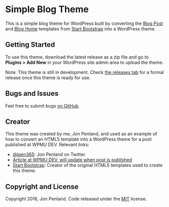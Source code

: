 # Simple Blog Theme

This is a simple blog theme for WordPress built by converting the [Blog Post](http://startbootstrap.com/template-overviews/blog-post/) and [Blog Home](http://startbootstrap.com/template-overviews/blog-home/) templates from [Start Bootstrap](http://startbootstrap.com/) into a WordPress theme.

## Getting Started

To use this theme, download the latest release as a zip file and go to **Plugins > Add New** in your WordPress site admin area to upload the theme.

Note: This theme is still in development. Check [the releases tab](https://github.com/jpen365/simple-blog-theme/releases) for a formal release once this theme is ready for use.

## Bugs and Issues

Feel free to submit bugs [on GitHub](https://github.com/jpen365/simple-blog-theme/issues).

## Creator

This theme was created by me, Jon Penland, and used as an example of how to convert an HTML5 template into a WordPress theme for a post published at WPMU DEV. Relevant links:

* [@jpen365](https://twitter.com/jpen365): Jon Penland on Twitter.
* [Article at WPMU DEV, will update when post is published](#)
* [Start Bootstrap](http://startbootstrap.com/): Creator of the original HTML5 templates used to create this theme.

## Copyright and License

Copyright 2016, Jon Penland. Code released under the [MIT](https://github.com/jpen365/simple-blog-theme/blob/master/LICENSE) license.